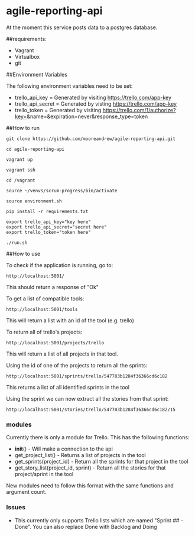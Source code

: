 # agile-reporting-api
At the moment this service posts data to a postgres database.

##requirements:
- Vagrant
- Virtualbox
- git

##Environment Variables

The following environment variables need to be set:

- trello_api_key = Generated by visiting https://trello.com/app-key
- trello_api_secret = Generated by visting https://trello.com/app-key
- trello_token = Generated by visiting  https://trello.com/1/authorize?key=<your trello api key>&name=<application name>&expiration=never&response_type=token

##How to run

```
git clone https://github.com/mooreandrew/agile-reporting-api.git
```

```
cd agile-reporting-api
```

```
vagrant up
```

```
vagrant ssh
```

```
cd /vagrant
```

```
source ~/venvs/scrum-progress/bin/activate
```

```
source environment.sh
```

```
pip install -r requirements.txt
```

```
export trello_api_key="key here"
export trello_api_secret="secret here"
export trello_token="token here"
```

```
./run.sh
```

##How to use

To check if the application is running, go to:

```
http://localhost:5001/
```

This should return a response of "Ok"

To get a list of compatible tools:

```
http://localhost:5001/tools
```

This will return a list with an id of the tool (e.g. trello)

To return all of trello's projects:

```
http://localhost:5001/projects/trello
```

This will return a list of all projects in that tool.

Using the id of one of the projects to return all the sprints:

```
http://localhost:5001/sprints/trello/547703b1284f36366cd6c182
```

This returns a list of all identified sprints in the tool

Using the sprint we can now extract all the stories from that sprint:

```
http://localhost:5001/stories/trello/547703b1284f36366cd6c182/15
```

### modules

Currently there is only a module for Trello. This has the following functions:

- __init__() - Will make a connection to the api
- get_project_list() - Returns a list of projects in the tool
- get_sprints(project_id) - Return all the sprints for that project in the tool
- get_story_list(project_id, sprint) - Return all the stories for that project/sprint in the tool

New modules need to follow this format with the same functions and argument count.

### Issues

- This currently only supports Trello lists which are named "Sprint ## - Done". You can also replace Done with Backlog and Doing
